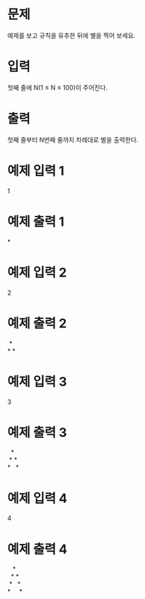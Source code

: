 # 문제
예제를 보고 규칙을 유추한 뒤에 별을 찍어 보세요.

# 입력
첫째 줄에 N(1 ≤ N ≤ 100)이 주어진다.

# 출력
첫째 줄부터 N번째 줄까지 차례대로 별을 출력한다.

# 예제 입력 1 
1
# 예제 출력 1 
\*
# 예제 입력 2 
2
# 예제 출력 2 
&nbsp;\*  
\*&nbsp;\*  
# 예제 입력 3 
3
# 예제 출력 3 
&nbsp;&nbsp;\*  
&nbsp;\*&nbsp;\*  
\*&nbsp;&nbsp;&nbsp;\*  
# 예제 입력 4 
4
# 예제 출력 4 
&nbsp;&nbsp;&nbsp;\*  
&nbsp;&nbsp;\*&nbsp;\*  
&nbsp;\*&nbsp;&nbsp;&nbsp;\*  
\*&nbsp;&nbsp;&nbsp;&nbsp;&nbsp;\*  
